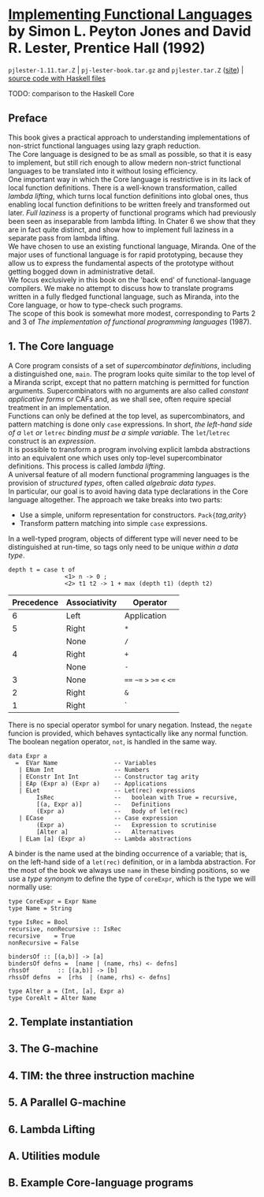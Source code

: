 # [Implementing Functional Languages][homepage] by Simon L. Peyton Jones and David R. Lester, Prentice Hall (1992)

`pjlester-1.11.tar.Z` | `pj-lester-book.tar.gz` and `pjlester.tar.Z`
 ([site][download_location]) | [source code with Haskell files][with_haskell]

TODO: comparison to the Haskell Core

[homepage]: https://www.microsoft.com/en-us/research/publication/implementing-functional-languages-a-tutorial/
[download_location]: http://www.cs.tufts.edu/~nr/cs257/archive/simon-peyton-jones/
[with_haskell]: https://github.com/logicshan/pj-lester-book

## Preface

This book gives a practical approach to understanding implementations of
 non-strict functional languages using lazy graph reduction.<br>
The Core language is designed to be as small as possible, so that it is easy to
 implement, but still rich enough to allow medern non-strict functional
 languages to be translated into it without losing efficiency.<br>
One important way in which the Core language is restrictive is in its lack of
 local function definitions. There is a well-known transformation, called
 *lambda lifting*, which turns local function definitions into global ones, thus
 enabling local function definitions to be written freely and transformed out
 later. *Full laziness* is a property of functional programs which had
 previously been seen as inseparable from lambda lifting. In Chater 6 we show
 that they are in fact quite distinct, and show how to implement full laziness
 in a separate pass from lambda lifting.<br>
We have chosen to use an existing functional language, Miranda. One of the major
 uses of functional language is for rapid prototyping, because they allow us to
 express the fundamental aspects of the prototype without getting bogged down in
 administrative detail.<br>
We focus exclusively in this book on the 'back end' of functional-language
 compilers. We make no attempt to discuss how to translate programs written in a
 fully fledged functional language, such as Miranda, into the Core language, or
 how to type-check such programs.<br>
The scope of this book is somewhat more modest, corresponding to Parts 2 and 3
 of *The implementation of functional programming languages* (1987).

## 1. The Core language

A Core program consists of a set of *supercombinator definitions*, including a
 distinguished one, `main`. The program looks quite similar to the top level of
 a Miranda script, except that no pattern matching is permitted for function
 arguments. Supercombinators with no arguments are also called *constant
 applicative forms* or CAFs and, as we shall see, often require special
 treatment in an implementation.<br>
Functions can only be defined at the top level, as supercombinators, and pattern
 matching is done only `case` expressions. In short, *the left-hand side of a*
 `let` *or* `letrec` *binding must be a simple variable*. The `let`/`letrec`
 construct is an *expression*.<br>
It is possible to transform a program involving explicit lambda abstractions
 into an equivalent one which uses only top-level supercombinator definitions.
 This process is called *lambda lifting*.<br>
A universal feature of all modern functional programming languages is the
 provision of *structured types*, often called *algebraic data types*.<br>
In particular, our goal is to avoid having data type declarations in the Core
 language altogether. The approach we take breaks into two parts:
* Use a simple, uniform representation for constructors. `Pack{`*tag,arity*`}`
* Transform pattern matching into simple `case` expressions.

In a well-typed program, objects of different type will never need to be
 distinguished at run-time, so tags only need to be unique *within a data type*.

```
depth t = case t of
                <1> n -> 0 ;
                <2> t1 t2 -> 1 + max (depth t1) (depth t2)
```

| Precedence | Associativity | Operator
|------------|---------------|---------
| 6 | Left  | Application
| 5 | Right | `*`
|   | None  | `/`
| 4 | Right | `+`
|   | None  | `-`
| 3 | None  | `==` `~=` `>` `>=` `<` `<=`
| 2 | Right | `&`
| 1 | Right | `|`

There is no special operator symbol for unary negation. Instead, the `negate`
 funcion is provided, which behaves syntactically like any normal function. The
 boolean negation operator, `not`, is handled in the same way.

```miranda
data Expr a
  =  EVar Name                -- Variables
   | ENum Int                 -- Numbers
   | EConstr Int Int          -- Constructor tag arity
   | EAp (Expr a) (Expr a)    -- Applications
   | ELet                     -- Let(rec) expressions
        IsRec                 --   boolean with True = recursive,
        [(a, Expr a)]         --   Definitions
        (Expr a)              --   Body of let(rec)
   | ECase                    -- Case expression
        (Expr a)              --   Expression to scrutinise
        [Alter a]             --   Alternatives
   | ELam [a] (Expr a)        -- Lambda abstractions
```

A binder is the name used at the binding occurrence of a variable; that is, on
 the left-hand side of a `let(rec)` definition, or in a lambda abstraction. For
 the most of the book we always use `name` in these binding positions, so we use
 a *type synonym* to define the type of `coreExpr`, which is the type we will
 normally use:

```miranda
type CoreExpr = Expr Name
type Name = String

type IsRec = Bool
recursive, nonRecursive :: IsRec
recursive    = True
nonRecursive = False

bindersOf :: [(a,b)] -> [a]
bindersOf defns =  [name | (name, rhs) <- defns]
rhssOf        :: [(a,b)] -> [b]
rhssOf defns  =  [rhs  | (name, rhs) <- defns]

type Alter a = (Int, [a], Expr a)
type CoreAlt = Alter Name
```

## 2. Template instantiation

## 3. The G-machine

## 4. TIM: the three instruction machine

## 5. A Parallel G-machine

## 6. Lambda Lifting

## A. Utilities module

## B. Example Core-language programs


